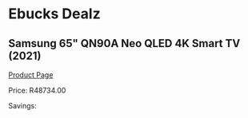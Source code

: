 
# Ebucks Dealz
## Samsung 65" QN90A Neo QLED 4K Smart TV (2021)
[Product Page](https://www.ebucks.com/web/shop/productSelected.do?prodId=1210514915&catId=363628796)

Price: R48734.00

Savings: 


	